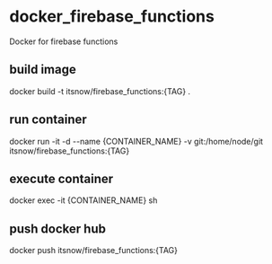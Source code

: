# docker_firebase_functions
Docker for firebase functions

## build image
docker build -t itsnow/firebase_functions:{TAG} .

## run container
docker run -it -d --name {CONTAINER_NAME} -v git:/home/node/git itsnow/firebase_functions:{TAG}

## execute container
docker exec -it {CONTAINER_NAME} sh

## push docker hub
docker push itsnow/firebase_functions:{TAG}

